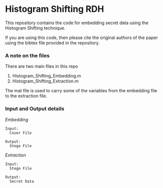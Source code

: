 # Histogram Shifting RDH 
 
 This repository contains the code for embedding secret data using the Histogram Shifting technique.

 If you are using this code, then please cite the original authors of the paper using the bibtex file provided in the repository.

### A note on the files

There are two main files in this repo

1. Histogram_Shifting_Embedding.m
2. Histogram_Shifting_Extraction.m

The mat file is used to carry some of the variables from the embedding file to the extraction file. 

### Input and Output details

   _Embedding_

    Input:
      Cover File

    Output:
      Stego File
      

   _Extraction_
    
    Input: 
      Stego File
      
    Output:
      Secret Data
